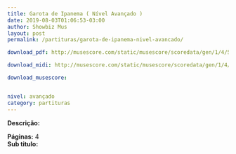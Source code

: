 ```yaml
---
title: Garota de Ipanema ( Nível Avançado )
date: 2019-08-03T01:06:53-03:00
author: Showbiz Mus
layout: post
permalink: /partituras/garota-de-ipanema-nivel-avancado/

download_pdf: http://musescore.com/static/musescore/scoredata/gen/1/4/5/3512541/fbf63546cd6ad9c3f70c00e55d7f612424addbe3/score_full.pdf

download_midi: http://musescore.com/static/musescore/scoredata/gen/1/4/5/3512541/fbf63546cd6ad9c3f70c00e55d7f612424addbe3/score.mid

download_musescore:


nivel: avançado
category: partituras
---
```



**Descrição:**  

  
**Páginas:** 4  
**Sub titulo:**  
